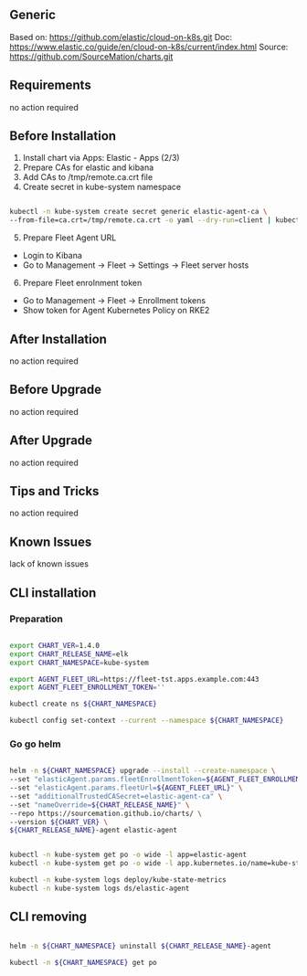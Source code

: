 ## Generic

Based on: https://github.com/elastic/cloud-on-k8s.git
Doc: https://www.elastic.co/guide/en/cloud-on-k8s/current/index.html
Source: https://github.com/SourceMation/charts.git

## Requirements

no action required

## Before Installation

1. Install chart via Apps: Elastic - Apps (2/3)
2. Prepare CAs for elastic and kibana
3. Add CAs to /tmp/remote.ca.crt file
4. Create secret in kube-system namespace 

```bash

kubectl -n kube-system create secret generic elastic-agent-ca \
--from-file=ca.crt=/tmp/remote.ca.crt -o yaml --dry-run=client | kubectl apply -f -

```

5. Prepare Fleet Agent URL

* Login to Kibana 
* Go to Management -> Fleet -> Settings -> Fleet server hosts

6. Prepare Fleet enrolnment token

* Go to Management -> Fleet -> Enrollment tokens 
* Show token for Agent Kubernetes Policy on RKE2


## After Installation

no action required

## Before Upgrade

no action required

## After Upgrade

no action required

## Tips and Tricks

no action required

## Known Issues

lack of known issues




## CLI installation

### Preparation

```bash

export CHART_VER=1.4.0
export CHART_RELEASE_NAME=elk
export CHART_NAMESPACE=kube-system

export AGENT_FLEET_URL=https://fleet-tst.apps.example.com:443
export AGENT_FLEET_ENROLLMENT_TOKEN=''

kubectl create ns ${CHART_NAMESPACE}

kubectl config set-context --current --namespace ${CHART_NAMESPACE}

```

### Go go helm

``` bash

helm -n ${CHART_NAMESPACE} upgrade --install --create-namespace \
--set "elasticAgent.params.fleetEnrollmentToken=${AGENT_FLEET_ENROLLMENT_TOKEN}" \
--set "elasticAgent.params.fleetUrl=${AGENT_FLEET_URL}" \
--set "additionalTrustedCASecret=elastic-agent-ca" \
--set "nameOverride=${CHART_RELEASE_NAME}" \
--repo https://sourcemation.github.io/charts/ \
--version ${CHART_VER} \
${CHART_RELEASE_NAME}-agent elastic-agent


kubectl -n kube-system get po -o wide -l app=elastic-agent
kubectl -n kube-system get po -o wide -l app.kubernetes.io/name=kube-state-metrics

kubectl -n kube-system logs deploy/kube-state-metrics
kubectl -n kube-system logs ds/elastic-agent

```

## CLI removing

```bash

helm -n ${CHART_NAMESPACE} uninstall ${CHART_RELEASE_NAME}-agent

kubectl -n ${CHART_NAMESPACE} get po 

```
